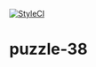 [![StyleCI](https://styleci.io/repos/79225767/shield?branch=master)](https://styleci.io/repos/79225767)

# puzzle-38
